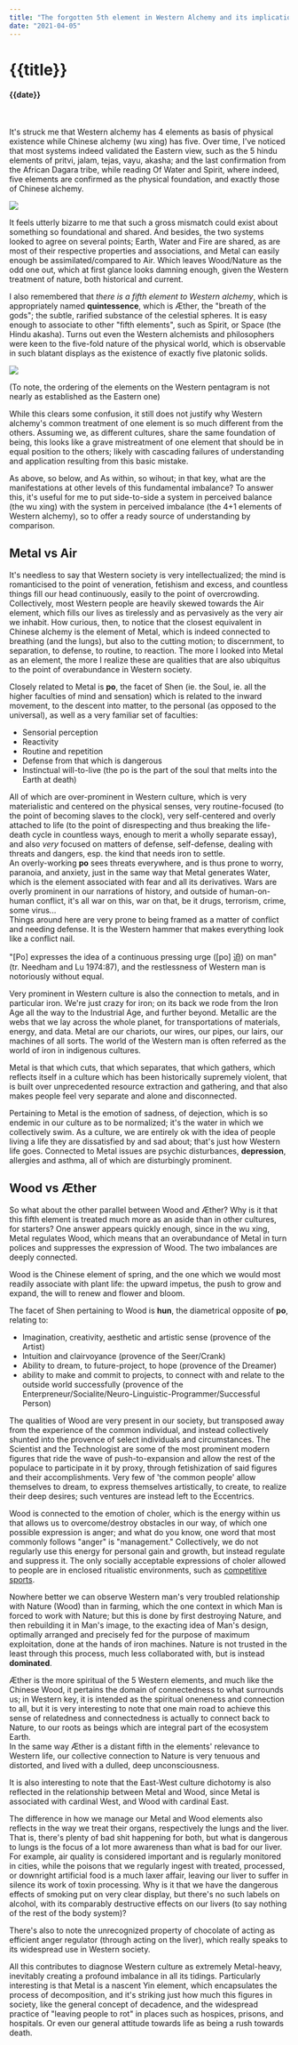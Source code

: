 ```yaml
---
title: "The forgotten 5th element in Western Alchemy and its implications for society"
date: "2021-04-05"
---
```

# {{title}}

#### {{date}}

<br>

It's struck me that Western alchemy has 4 elements as basis of physical existence while Chinese alchemy (wu xing) has five. Over time, I've noticed that most systems indeed validated the Eastern view, such as the 5 hindu elements of pritvi, jalam, tejas, vayu, akasha; and the last confirmation from the African Dagara tribe, while reading Of Water and Spirit, where indeed, five elements are confirmed as the physical foundation, and exactly those of Chinese alchemy.

![](https://upload.wikimedia.org/wikipedia/commons/9/91/Wu_Xing.png)

It feels utterly bizarre to me that such a gross mismatch could exist about something so foundational and shared. And besides, the two systems looked to agree on several points; Earth, Water and Fire are shared, as are most of their respective properties and associations, and Metal can easily enough be assimilated/compared to Air. Which leaves Wood/Nature as the odd one out, which at first glance looks damning enough, given the Western treatment of nature, both historical and current.

I also remembered that *there is a fifth element to Western alchemy*, which is appropriately named **quintessence**, which is Æther, the "breath of the gods"; the subtle, rarified substance of the celestial spheres. It is easy enough to associate to other "fifth elements", such as Spirit, or Space (the Hindu akasha). Turns out even the Western alchemists and philosophers were keen to the five-fold nature of the physical world, which is observable in such blatant displays as the existence of exactly five platonic solids.

![](https://upload.wikimedia.org/wikipedia/commons/9/99/Five_elements_and_pentagram_coloured.png)

(To note, the ordering of the elements on the Western pentagram is not nearly as established as the Eastern one)

While this clears some confusion, it still does not justify why Western alchemy's common treatment of one element is so much different from the others. Assuming we, as different cultures, share the same foundation of being, this looks like a grave mistreatment of one element that should be in equal position to the others; likely with cascading failures of understanding and application resulting from this basic mistake.

As above, so below, and As within, so wihout; in that key, what are the manifestations at other levels of this fundamental imbalance? To answer this, it's useful for me to put side-to-side a system in perceived balance (the wu xing) with the system in perceived imbalance (the 4+1 elements of Western alchemy), so to offer a ready source of understanding by comparison.

## Metal vs Air

It's needless to say that Western society is very intellectualized; the mind is romanticised to the point of veneration, fetishism and excess, and countless things fill our head continuously, easily to the point of overcrowding. Collectively, most Western people are heavily skewed towards the Air element, which fills our lives as tirelessly and as pervasively as the very air we inhabit. How curious, then, to notice that the closest equivalent in Chinese alchemy is the element of Metal, which is indeed connected to breathing (and the lungs), but also to the cutting motion; to discernment, to separation, to defense, to routine, to reaction. The more I looked into Metal as an element, the more I realize these are qualities that are also ubiquitus to the point of overabundance in Western society.

Closely related to Metal is **po**, the facet of Shen (ie. the Soul, ie. all the higher faculties of mind and sensation) which is related to the inward movement, to the descent into matter, to the personal (as opposed to the universal), as well as a very familiar set of faculties:

- Sensorial perception  
- Reactivity
- Routine and repetition
- Defense from that which is dangerous
- Instinctual will-to-live (the po is the part of the soul that melts into the Earth at death)

All of which are over-prominent in Western culture, which is very materialistic and centered on the physical senses, very routine-focused (to the point of becoming slaves to the clock), very self-centered and overly attached to life (to the point of disrespecting and thus breaking the life-death cycle in countless ways, enough to merit a wholly separate essay), and also <i>very</i> focused on matters of defense, self-defense, dealing with threats and dangers, esp. the kind that needs iron to settle.  
An overly-working **po** sees threats everywhere, and is thus prone to worry, paranoia, and anxiety, just in the same way that Metal generates Water, which is the element associated with fear and all its derivatives. Wars are overly prominent in our narrations of history, and outside of human-on-human conflict, it's all war on this, war on that, be it drugs, terrorism, crime, some virus...  
Things around here are very prone to being framed as a matter of conflict and needing defense. It is the Western hammer that makes everything look like a conflict nail.

"[Po] expresses the idea of a continuous pressing urge ([po] 迫) on man" (tr. Needham and Lu 1974:87), and the restlessness of Western man is notoriously without equal.

Very prominent in Western culture is also the connection to metals, and in particular iron. We're just crazy for iron; on its back we rode from the Iron Age all the way to the Industrial Age, and further beyond. Metallic are the webs that we lay across the whole planet, for transportations of materials, energy, and data. Metal are our chariots, our wires, our pipes, our lairs, our machines of all sorts. The world of the Western man is often referred as the world of iron in indigenous cultures.

Metal is that which cuts, that which separates, that which gathers, which reflects itself in a culture which has been historically supremely violent, that is built over unprecedented resource extraction and gathering, and that also makes people feel very separate and alone and disconnected.

Pertaining to Metal is the emotion of sadness, of dejection, which is so endemic in our culture as to be normalized; it's the water in which we collectively swim. As a culture, we are entirely ok with the idea of people living a life they are dissatisfied by and sad about; that's just how Western life goes. Connected to Metal issues are psychic disturbances, **depression**, allergies and asthma, all of which are disturbingly prominent.

## Wood vs Æther

So what about the other parallel between Wood and Æther? Why is it that this fifth element is treated much more as an aside than in other cultures, for starters? One answer appears quickly enough, since in the wu xing, Metal regulates Wood, which means that an overabundance of Metal in turn polices and suppresses the expression of Wood. The two imbalances are deeply connected.

Wood is the Chinese element of spring, and the one which we would most readily associate with plant life: the upward impetus, the push to grow and expand, the will to renew and flower and bloom. 

The facet of Shen pertaining to Wood is **hun**, the diametrical opposite of **po**, relating to:

- Imagination, creativity, aesthetic and artistic sense (provence of the Artist)
- Intuition and clairvoyance (provence of the Seer/Crank)
- Ability to dream, to future-project, to hope (provence of the Dreamer)
- ability to make and commit to projects, to connect with and relate to the outside world successfully (provence of the Enterpreneur/Socialite/Neuro-Linguistic-Programmer/Successful Person)

The qualities of Wood are very present in our society, but transposed away from the experience of the common individual, and instead collectively shunted into the provence of select individuals and circumstances. The Scientist and the Technologist are some of the most prominent modern figures that ride the wave of push-to-expansion and allow the rest of the populace to participate in it by proxy, through fetishization of said figures and their accomplishments. Very few of 'the common people' allow themselves to dream, to express themselves artistically, to create, to realize their deep desires; such ventures are instead left to the Eccentrics.

Wood is connected to the emotion of choler, which is the energy within us that allows us to overcome/destroy obstacles in our way, of which one possible expression is anger; and what do you know, one word that most commonly follows "anger" is "management." Collectively, we do not regularly use this energy for personal gain and growth, but instead regulate and suppress it. The only socially acceptable expressions of choler allowed to people are in enclosed ritualistic environments, such as [competitive sports](philosophy/2020-11-08-competition.md).

Nowhere better we can observe Western man's very troubled relationship with Nature (Wood) than in farming, which the one context in which Man is forced to work with Nature; but this is done by first destroying Nature, and then rebuilding it in Man's image, to the exacting idea of Man's design, optimally arranged and precisely fed for the purpose of maximum exploitation, done at the hands of iron machines. Nature is not trusted in the least through this process, much less collaborated with, but is instead **dominated**. 

Æther is the more spiritual of the 5 Western elements, and much like the Chinese Wood, it pertains the domain of connectedness to what surrounds us; in Western key, it is intended as the spiritual oneneness and connection to all, but it is very interesting to note that one main road to achieve this sense of relatedness and connectedness is actually to connect back to Nature, to our roots as beings which are integral part of the ecosystem Earth.  
In the same way Æther is a distant fifth in the elements' relevance to Western life, our collective connection to Nature is very tenuous and distorted, and lived with a dulled, deep unconsciousness.

It is also interesting to note that the East-West culture dichotomy is also reflected in the relationship between Metal and Wood, since Metal is associated with cardinal West, and Wood with cardinal East.

The difference in how we manage our Metal and Wood elements also reflects in the way we treat their organs, respectively the lungs and the liver. That is, there's plenty of bad shit happening for both, but what is dangerous to lungs is the focus of a lot more awareness than what is bad for our liver. For example, air quality is considered important and is regularly monitored in cities, while the poisons that we regularly ingest with treated, processed, or downright artificial food is a much laxer affair, leaving our liver to suffer in silence its work of toxin processing. Why is it that we have the dangerous effects of smoking put on very clear display, but there's no such labels on alcohol, with its comparably destructive effects on our livers (to say nothing of the rest of the body system)?  

There's also to note the unrecognized property of chocolate of acting as efficient anger regulator (through acting on the liver), which really speaks to its widespread use in Western society.

All this contributes to diagnose Western culture as extremely Metal-heavy, inevitably creating a profound imbalance in all its tidings. Particularly interesting is that Metal is a nascent Yin element, which encapsulates the process of decomposition, and it's striking just how much this figures in society, like the general concept of decadence, and the widespread practice of "leaving people to rot" in places such as hospices, prisons, and hospitals. Or even our general attitude towards life as being a rush towards death.
